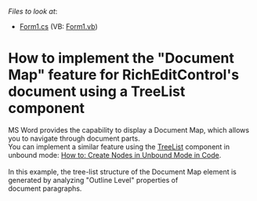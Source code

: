 <!-- default file list -->
*Files to look at*:

* [Form1.cs](./CS/WindowsFormsApplication1/Form1.cs) (VB: [Form1.vb](./VB/WindowsFormsApplication1/Form1.vb))
<!-- default file list end -->
# How to implement the "Document Map" feature for RichEditControl's document using a TreeList component


<p>MS Word provides the capability to display a Document Map, which allows you to navigate through document parts.<br />You can implement a similar feature using the <a href="https://documentation.devexpress.com/#WindowsForms/clsDevExpressXtraTreeListTreeListtopic">TreeList</a> component in unbound mode: <a href="https://documentation.devexpress.com/#WindowsForms/CustomDocument5559">How to: Create Nodes in Unbound Mode in Code</a>.<br /><br />In this example, the tree-list structure of the Document Map element is generated by analyzing "Outline Level" properties of document paragraphs. </p>

<br/>


